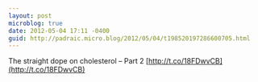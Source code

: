 ```yaml
---
layout: post
microblog: true
date: 2012-05-04 17:11 -0400
guid: http://padraic.micro.blog/2012/05/04/t198520197286600705.html
---
```

The straight dope on cholesterol – Part 2 [http://t.co/18FDwvCB](http://t.co/18FDwvCB)
